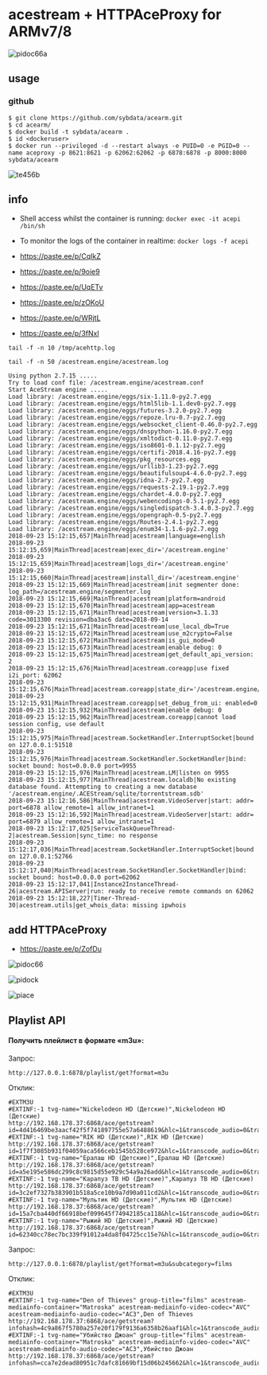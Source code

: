 # acestream + HTTPAceProxy for ARMv7/8

![pidoc66a](https://user-images.githubusercontent.com/24189833/38827684-fd660e36-41b3-11e8-892a-e49f24e935c3.png)

## usage

### github

```
$ git clone https://github.com/sybdata/acearm.git
$ cd acearm/
$ docker build -t sybdata/acearm .
$ id <dockeruser>
$ docker run --privileged -d --restart always -e PUID=0 -e PGID=0 --name aceproxy -p 8621:8621 -p 62062:62062 -p 6878:6878 -p 8000:8000 sybdata/acearm
```
![te456b](https://user-images.githubusercontent.com/24189833/47622599-1649f600-db07-11e8-8b32-d8d0b06f6a97.gif)


## info

* Shell access whilst the container is running: `docker exec -it acepi /bin/sh`
* To monitor the logs of the container in realtime: `docker logs -f acepi`

* https://paste.ee/p/CqIkZ
* https://paste.ee/p/9oie9
* https://paste.ee/p/UqETv
* https://paste.ee/p/zOKoU
* https://paste.ee/p/WRjtL
* https://paste.ee/p/3fNxl
```
tail -f -n 10 /tmp/acehttp.log
```
```
tail -f -n 50 /acestream.engine/acestream.log
```
```
Using python 2.7.15 .....
Try to load conf file: /acestream.engine/acestream.conf
Start AceStream engine .....
Load library: /acestream.engine/eggs/six-1.11.0-py2.7.egg
Load library: /acestream.engine/eggs/html5lib-1.1.dev0-py2.7.egg
Load library: /acestream.engine/eggs/futures-3.2.0-py2.7.egg
Load library: /acestream.engine/eggs/repoze.lru-0.7-py2.7.egg
Load library: /acestream.engine/eggs/websocket_client-0.46.0-py2.7.egg
Load library: /acestream.engine/eggs/dnspython-1.16.0-py2.7.egg
Load library: /acestream.engine/eggs/xmltodict-0.11.0-py2.7.egg
Load library: /acestream.engine/eggs/iso8601-0.1.12-py2.7.egg
Load library: /acestream.engine/eggs/certifi-2018.4.16-py2.7.egg
Load library: /acestream.engine/eggs/pkg_resources.egg
Load library: /acestream.engine/eggs/urllib3-1.23-py2.7.egg
Load library: /acestream.engine/eggs/beautifulsoup4-4.6.0-py2.7.egg
Load library: /acestream.engine/eggs/idna-2.7-py2.7.egg
Load library: /acestream.engine/eggs/requests-2.19.1-py2.7.egg
Load library: /acestream.engine/eggs/chardet-4.0.0-py2.7.egg
Load library: /acestream.engine/eggs/webencodings-0.5.1-py2.7.egg
Load library: /acestream.engine/eggs/singledispatch-3.4.0.3-py2.7.egg
Load library: /acestream.engine/eggs/opengraph-0.5-py2.7.egg
Load library: /acestream.engine/eggs/Routes-2.4.1-py2.7.egg
Load library: /acestream.engine/eggs/enum34-1.1.6-py2.7.egg
2018-09-23 15:12:15,657|MainThread|acestream|language=english
2018-09-23 15:12:15,659|MainThread|acestream|exec_dir='/acestream.engine'
2018-09-23 15:12:15,659|MainThread|acestream|logs_dir='/acestream.engine'
2018-09-23 15:12:15,660|MainThread|acestream|install_dir='/acestream.engine'
2018-09-23 15:12:15,669|MainThread|acestream|init segmenter done: log_path=/acestream.engine/segmenter.log
2018-09-23 15:12:15,669|MainThread|acestream|platform=android
2018-09-23 15:12:15,670|MainThread|acestream|app=acestream
2018-09-23 15:12:15,671|MainThread|acestream|version=3.1.33 code=3013300 revision=dba3ac6 date=2018-09-14
2018-09-23 15:12:15,671|MainThread|acestream|use_local_db=True
2018-09-23 15:12:15,672|MainThread|acestream|use_m2crypto=False
2018-09-23 15:12:15,672|MainThread|acestream|is_gui_mode=0
2018-09-23 15:12:15,673|MainThread|acestream|enable debug: 0
2018-09-23 15:12:15,675|MainThread|acestream|get_default_api_version: 2
2018-09-23 15:12:15,676|MainThread|acestream.coreapp|use fixed i2i_port: 62062
2018-09-23 15:12:15,676|MainThread|acestream.coreapp|state_dir='/acestream.engine/.ACEStream'
2018-09-23 15:12:15,931|MainThread|acestream.coreapp|set_debug_from_ui: enabled=0
2018-09-23 15:12:15,932|MainThread|acestream|enable debug: 0
2018-09-23 15:12:15,962|MainThread|acestream.coreapp|cannot load session config, use default
2018-09-23 15:12:15,975|MainThread|acestream.SocketHandler.InterruptSocket|bound on 127.0.0.1:51518
2018-09-23 15:12:15,976|MainThread|acestream.SocketHandler.SocketHandler|bind: socket bound: host=0.0.0.0 port=9955
2018-09-23 15:12:15,976|MainThread|acestream.LM|listen on 9955
2018-09-23 15:12:15,977|MainThread|acestream.localdb|No existing database found. Attempting to creating a new database '/acestream.engine/.ACEStream/sqlite/torrentstream.sdb'
2018-09-23 15:12:16,586|MainThread|acestream.VideoServer|start: addr= port=6878 allow_remote=1 allow_intranet=1
2018-09-23 15:12:16,592|MainThread|acestream.VideoServer|start: addr= port=6879 allow_remote=1 allow_intranet=1
2018-09-23 15:12:17,025|ServiceTaskQueueThread-2|acestream.Session|sync_time: no response
2018-09-23 15:12:17,036|MainThread|acestream.SocketHandler.InterruptSocket|bound on 127.0.0.1:52766
2018-09-23 15:12:17,040|MainThread|acestream.SocketHandler.SocketHandler|bind: socket bound: host=0.0.0.0 port=62062
2018-09-23 15:12:17,041|Instance2InstanceThread-26|acestream.APIServer|run: ready to receive remote commands on 62062
2018-09-23 15:12:18,227|Timer-Thread-30|acestream.utils|get_whois_data: missing ipwhois
```
## add HTTPAceProxy

* https://paste.ee/p/ZofDu

![pidoc66](https://user-images.githubusercontent.com/24189833/38827151-4b004406-41b2-11e8-902e-cc6d27972ecc.png)


![pidock](https://user-images.githubusercontent.com/24189833/38767729-4adaaec0-3fe7-11e8-8952-e6ea6f7e7744.png)

![piace](https://user-images.githubusercontent.com/24189833/38771057-7540bca6-401c-11e8-82b4-1087c1464fc2.png)

## Playlist API

#### Получить плейлист в формате «m3u»:
Запрос:
```
http://127.0.0.1:6878/playlist/get?format=m3u
```
Отклик:
```
#EXTM3U
#EXTINF:-1 tvg-name="Nickelodeon HD (Детские)",Nickelodeon HD (Детские)
http://192.168.178.37:6868/ace/getstream?id=4d416469be3aacf42f5f741897755e57a6488619&hlc=1&transcode_audio=0&transcode_mp3=0&transcode_ac3=0&preferred_audio_language=eng
#EXTINF:-1 tvg-name="RIK HD (Детские)",RIK HD (Детские)
http://192.168.178.37:6868/ace/getstream?id=1f7f3085b931f04059aca566ceb1545b528ce972&hlc=1&transcode_audio=0&transcode_mp3=0&transcode_ac3=0&preferred_audio_language=eng
#EXTINF:-1 tvg-name="Ералаш HD (Детские)",Ералаш HD (Детские)
http://192.168.178.37:6868/ace/getstream?id=a5e195e586dc299c8c9815d55e929c54a9a26add&hlc=1&transcode_audio=0&transcode_mp3=0&transcode_ac3=0&preferred_audio_language=eng
#EXTINF:-1 tvg-name="Карапуз ТВ HD (Детские)",Карапуз ТВ HD (Детские)
http://192.168.178.37:6868/ace/getstream?id=3c2ef7327b383901b518a5ce10b9a7d90a011cd2&hlc=1&transcode_audio=0&transcode_mp3=0&transcode_ac3=0&preferred_audio_language=eng
#EXTINF:-1 tvg-name="Мультик HD (Детские)",Мультик HD (Детские)
http://192.168.178.37:6868/ace/getstream?id=15a7cba440df66918bef099645f74942185ca118&hlc=1&transcode_audio=0&transcode_mp3=0&transcode_ac3=0&preferred_audio_language=eng
#EXTINF:-1 tvg-name="Рыжий HD (Детские)",Рыжий HD (Детские)
http://192.168.178.37:6868/ace/getstream?id=62340cc78ec7bc339f91012a4da8f04725cc15e7&hlc=1&transcode_audio=0&transcode_mp3=0&transcode_ac3=0&preferred_audio_language=eng
```

Запрос:
```
http://127.0.0.1:6878/playlist/get?format=m3u&subcategory=films
```
Отклик:
```
#EXTM3U
#EXTINF:-1 tvg-name="Den of Thieves" group-title="films" acestream-mediainfo-container="Matroska" acestream-mediainfo-video-codec="AVC" acestream-mediainfo-audio-codec="AC3",Den of Thieves
http://192.168.178.37:6868/ace/getstream?infohash=4c9a867f5780a257e20f179f9136a6358b26aaf1&hlc=1&transcode_audio=0&transcode_mp3=0&transcode_ac3=0&preferred_audio_language=eng
#EXTINF:-1 tvg-name="Убийство Джоан" group-title="films" acestream-mediainfo-container="Matroska" acestream-mediainfo-video-codec="AVC" acestream-mediainfo-audio-codec="AC3",Убийство Джоан
http://192.168.178.37:6868/ace/getstream?infohash=cca7e2dead80951c7dafc81669bf15d06b245662&hlc=1&transcode_audio=0&transcode_mp3=0&transcode_ac3=0&preferred_audio_language=eng
```
